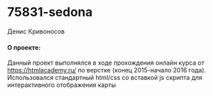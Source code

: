 # 75831-sedona
Денис Кривоносов
#### О проекте:
Данный проект выполнялся в ходе прохождения онлайн курса от https://htmlacademy.ru/ по верстке (конец 2015-начало 2016 года).
Использовался стандартный html/css со вставкой js скрипта для интерактивного отображения карты
